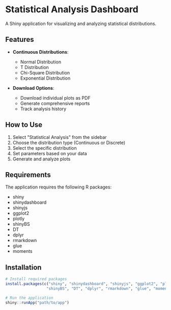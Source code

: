 # Statistical Analysis Dashboard

A Shiny application for visualizing and analyzing statistical distributions.

## Features

- **Continuous Distributions**: 
  - Normal Distribution
  - T Distribution
  - Chi-Square Distribution
  - Exponential Distribution

- **Download Options**:
  - Download individual plots as PDF
  - Generate comprehensive reports
  - Track analysis history

## How to Use

1. Select "Statistical Analysis" from the sidebar
2. Choose the distribution type (Continuous or Discrete)
3. Select the specific distribution
4. Set parameters based on your data
5. Generate and analyze plots

## Requirements

The application requires the following R packages:
- shiny
- shinydashboard
- shinyjs
- ggplot2
- plotly
- shinyBS
- DT
- dplyr
- rmarkdown
- glue
- moments

## Installation

```r
# Install required packages
install.packages(c("shiny", "shinydashboard", "shinyjs", "ggplot2", "plotly", 
                  "shinyBS", "DT", "dplyr", "rmarkdown", "glue", "moments"))

# Run the application
shiny::runApp("path/to/app")
``` 